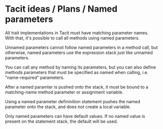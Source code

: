 # Tacit ideas / Plans / Named parameters

All trait implementations in Tacit must have matching parameter names. With that, it's possible to call all methods using named parameters.

Unnamed parameters cannot follow named parameters in a method call, but otherwise, named parameters use the expression stack just like unnamed parameters.

You can call any method by naming its parameters, but you can also define methods parameters that must be specified as named when calling, i.e. "name-required" parameters.

After a named paramter is pushed onto the stack, it must be bound to a matching-name method parameter or assignment variable.

Using a named parameter defininition statement pushes the named parameter onto the stack, and does not create a local variable.

Only named parameters can have default values. If no named value is present on the statement stack, the default will be used.
